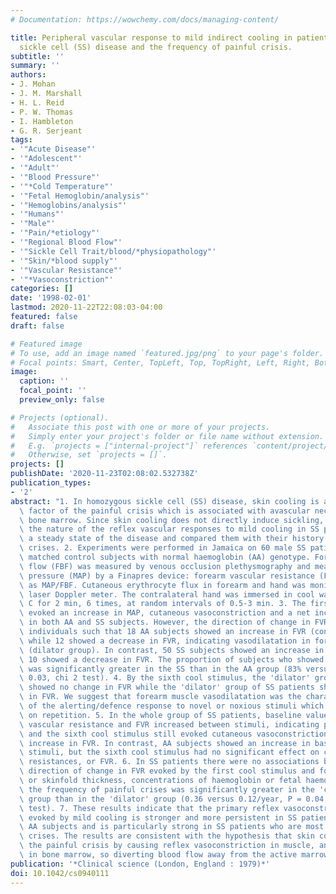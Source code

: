 ```yaml
---
# Documentation: https://wowchemy.com/docs/managing-content/

title: Peripheral vascular response to mild indirect cooling in patients with homozygous
  sickle cell (SS) disease and the frequency of painful crisis.
subtitle: ''
summary: ''
authors:
- J. Mohan
- J. M. Marshall
- H. L. Reid
- P. W. Thomas
- I. Hambleton
- G. R. Serjeant
tags:
- '"Acute Disease"'
- '"Adolescent"'
- '"Adult"'
- '"Blood Pressure"'
- '"*Cold Temperature"'
- '"Fetal Hemoglobin/analysis"'
- '"Hemoglobins/analysis"'
- '"Humans"'
- '"Male"'
- '"Pain/*etiology"'
- '"Regional Blood Flow"'
- '"Sickle Cell Trait/blood/*physiopathology"'
- '"Skin/*blood supply"'
- '"Vascular Resistance"'
- '"*Vasoconstriction"'
categories: []
date: '1998-02-01'
lastmod: 2020-11-22T22:08:03-04:00
featured: false
draft: false

# Featured image
# To use, add an image named `featured.jpg/png` to your page's folder.
# Focal points: Smart, Center, TopLeft, Top, TopRight, Left, Right, BottomLeft, Bottom, BottomRight.
image:
  caption: ''
  focal_point: ''
  preview_only: false

# Projects (optional).
#   Associate this post with one or more of your projects.
#   Simply enter your project's folder or file name without extension.
#   E.g. `projects = ["internal-project"]` references `content/project/deep-learning/index.md`.
#   Otherwise, set `projects = []`.
projects: []
publishDate: '2020-11-23T02:08:02.532738Z'
publication_types:
- '2'
abstract: "1. In homozygous sickle cell (SS) disease, skin cooling is a common precipitating\
  \ factor of the painful crisis which is associated with avascular necrosis of active\
  \ bone marrow. Since skin cooling does not directly induce sickling, we have investigated\
  \ the nature of the reflex vascular responses to mild cooling in SS patients in\
  \ a steady state of the disease and compared them with their history of painful\
  \ crises. 2. Experiments were performed in Jamaica on 60 male SS patients and 30\
  \ matched control subjects with normal haemoglobin (AA) genotype. Forearm blood\
  \ flow (FBF) was measured by venous occlusion plethysmography and mean arterial\
  \ pressure (MAP) by a Finapres device: forearm vascular resistance (FVR) was calculated\
  \ as MAP/FBF. Cutaneous erythrocyte flux in forearm and hand was monitored by a\
  \ laser Doppler meter. The contralateral hand was immersed in cool water at 16 degrees\
  \ C for 2 min, 6 times, at random intervals of 0.5-3 min. 3. The first cool immersion\
  \ evoked an increase in MAP, cutaneous vasoconstriction and a net increase in FVR\
  \ in both AA and SS subjects. However, the direction of change in FVR varied between\
  \ individuals such that 18 AA subjects showed an increase in FVR (constrictor group)\
  \ while 12 showed a decrease in FVR, indicating vasodilatation in forearm muscle\
  \ (dilator group). In contrast, 50 SS subjects showed an increase in FVR and only\
  \ 10 showed a decrease in FVR. The proportion of subjects who showed net vasoconstriction\
  \ was significantly greater in the SS than in the AA group (83% versus 60%, P =\
  \ 0.03, chi 2 test). 4. By the sixth cool stimulus, the 'dilator' group of AA subjects\
  \ showed no change in FVR while the 'dilator' group of SS patients showed an increase\
  \ in FVR. We suggest that forearm muscle vasodilatation was the characteristic component\
  \ of the alerting/defence response to novel or noxious stimuli which habituates\
  \ on repetition. 5. In the whole group of SS patients, baseline values of cutaneous\
  \ vascular resistance and FVR increased between stimuli, indicating persistent vasoconstriction,\
  \ and the sixth cool stimulus still evoked cutaneous vasoconstriction and a net\
  \ increase in FVR. In contrast, AA subjects showed an increase in baseline FVR between\
  \ stimuli, but the sixth cool stimulus had no significant effect on cutaneous vascular\
  \ resistances, or FVR. 6. In SS patients there were no associations between the\
  \ direction of change in FVR evoked by the first cool stimulus and forearm circumference\
  \ or skinfold thickness, concentrations of haemoglobin or fetal haemoglobin. However,\
  \ the frequency of painful crises was significantly greater in the 'constrictor'\
  \ group than in the 'dilator' group (0.36 versus 0.12/year, P = 0.04, Mann-Whitney\
  \ test). 7. These results indicate that the primary reflex vasoconstrictor response\
  \ evoked by mild cooling is stronger and more persistent in SS patients than in\
  \ AA subjects and is particularly strong in SS patients who are most prone to painful\
  \ crises. The results are consistent with the hypothesis that skin cooling may precipitate\
  \ the painful crisis by causing reflex vasoconstriction in muscle, and possibly\
  \ in bone marrow, so diverting blood flow away from the active marrow."
publication: '*Clinical science (London, England : 1979)*'
doi: 10.1042/cs0940111
---
```

